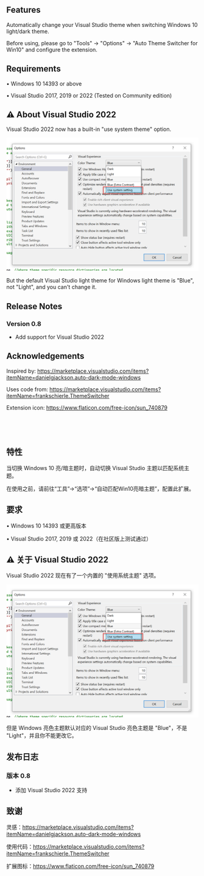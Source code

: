 ## Features

Automatically change your Visual Studio theme when switching Windows 10 light/dark theme.

Before using, please go to "Tools" → "Options" → "Auto Theme Switcher for Win10" and configure the extension.

## Requirements

• Windows 10 14393 or above

• Visual Studio 2017, 2019 or 2022 (Tested on Community edition)

## ⚠️ About Visual Studio 2022

Visual Studio 2022 now has a built-in "use system theme" option.

![Visual Studio 2022 built in theme settings](./.github/images/VS_2022_Built_in_Theme_Settings.png)

But the default Visual Studio light theme for Windows light theme is "Blue", not "Light", and you can't change it.

## Release Notes

### Version 0.8

- Add support for Visual Studio 2022

## Acknowledgements

Inspired by: https://marketplace.visualstudio.com/items?itemName=danielgjackson.auto-dark-mode-windows

Uses code from: https://marketplace.visualstudio.com/items?itemName=frankschierle.ThemeSwitcher

Extension icon: https://www.flaticon.com/free-icon/sun_740879

&nbsp;

&nbsp;

## 特性

当切换 Windows 10 亮/暗主题时，自动切换 Visual Studio 主题以匹配系统主题。

在使用之前，请前往“工具”→“选项”→“自动匹配Win10亮暗主题”，配置此扩展。

## 要求

• Windows 10 14393 或更高版本

• Visual Studio 2017, 2019 或 2022（在社区版上测试通过）

## ⚠️ 关于 Visual Studio 2022

Visual Studio 2022 现在有了一个内置的 "使用系统主题" 选项。

![Visual Studio 2022 built in theme settings](./.github/images/VS_2022_Built_in_Theme_Settings.png)

但是 Windows 亮色主题默认对应的 Visual Studio 亮色主题是 "Blue"，不是 "Light"，并且你不能更改它。

## 发布日志

### 版本 0.8

- 添加 Visual Studio 2022 支持

## 致谢

灵感：https://marketplace.visualstudio.com/items?itemName=danielgjackson.auto-dark-mode-windows

使用代码：https://marketplace.visualstudio.com/items?itemName=frankschierle.ThemeSwitcher

扩展图标：https://www.flaticon.com/free-icon/sun_740879